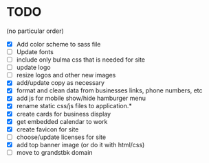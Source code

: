 # TODO

(no particular order)

- [X] Add color scheme to sass file
- [ ] Update fonts
- [ ] include only bulma css that is needed for site
- [ ] update logo
- [ ] resize logos and other new images
- [x] add/update copy as necessary
- [x] format and clean data from businesses links, phone numbers, etc 
- [x] add js for mobile show/hide hamburger menu
- [x] rename static css/js files to application.*
- [x] create cards for business display
- [x] get embedded calendar to work
- [x] create favicon for site
- [ ] choose/update licenses for site
- [x] add top banner image (or do it with html/css)
- [ ] move to grandstbk domain

